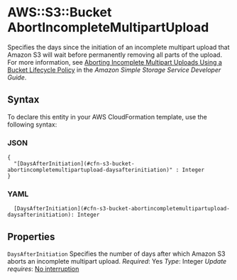 # AWS::S3::Bucket AbortIncompleteMultipartUpload<a name="aws-properties-s3-bucket-abortincompletemultipartupload"></a>

Specifies the days since the initiation of an incomplete multipart upload that Amazon S3 will wait before permanently removing all parts of the upload\. For more information, see [ Aborting Incomplete Multipart Uploads Using a Bucket Lifecycle Policy](https://docs.aws.amazon.com/AmazonS3/latest/dev/mpuoverview.html#mpu-abort-incomplete-mpu-lifecycle-config) in the *Amazon Simple Storage Service Developer Guide*\.

## Syntax<a name="aws-properties-s3-bucket-abortincompletemultipartupload-syntax"></a>

To declare this entity in your AWS CloudFormation template, use the following syntax:

### JSON<a name="aws-properties-s3-bucket-abortincompletemultipartupload-syntax.json"></a>

```
{
  "[DaysAfterInitiation](#cfn-s3-bucket-abortincompletemultipartupload-daysafterinitiation)" : Integer
}
```

### YAML<a name="aws-properties-s3-bucket-abortincompletemultipartupload-syntax.yaml"></a>

```
  [DaysAfterInitiation](#cfn-s3-bucket-abortincompletemultipartupload-daysafterinitiation): Integer
```

## Properties<a name="aws-properties-s3-bucket-abortincompletemultipartupload-properties"></a>

`DaysAfterInitiation`  <a name="cfn-s3-bucket-abortincompletemultipartupload-daysafterinitiation"></a>
Specifies the number of days after which Amazon S3 aborts an incomplete multipart upload\.
*Required*: Yes
*Type*: Integer
*Update requires*: [No interruption](https://docs.aws.amazon.com/AWSCloudFormation/latest/UserGuide/using-cfn-updating-stacks-update-behaviors.html#update-no-interrupt)
